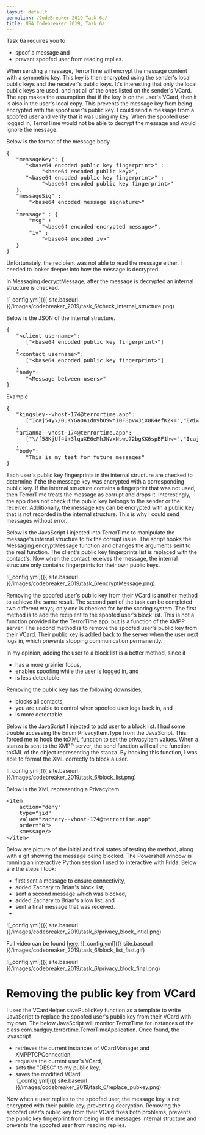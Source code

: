 ```yaml
---
layout: default
permalink: /CodeBreaker-2019-Task-6a/
title: NSA Codebreaker 2019, Task 6a
---
```


Task 6a requires you to<br>
- spoof a message and<br>
- prevent spoofed user from reading replies.<br>

When sending a message, TerrorTime will encrypt the message content with a symmetric key. This key is then encrypted using the sender's local public keys and the receiver's public keys. It's interesting that only the local public keys are used, and not all of the ones listed on the sender's VCard. The app makes the assumption that if the key is on the user's VCard, then it is also in the user's local copy. This prevents the message key from being encrypted with the spoof user's public key. I could send a message from a spoofed user and verify that it was using my key. When the spoofed user logged in, TerrorTime would not be able to decrypt the message and would ignore the message. 

Below is the format of the message body. 
<pre>
{ 
   "messageKey": { 
      "&lt;base64 encoded public key fingerprint&gt;" : 
           "&lt;base64 encoded public key&gt;",
      "&lt;base64 encoded public key fingerprint&gt;" : 
           "&lt;base64 encoded public key fingerprint&gt;"
   }, 
   "messageSig" : 
       "&lt;base64 encoded message signature&gt;"
   ,
   "message" : { 
       "msg" : 
           "&lt;base64 encoded encrypted message&gt;", 
       "iv" : 
           "&lt;base64 encoded iv&gt;"
   }
}
</pre>

Unfortunately, the recipient was not able to read the message either. I needed to looker deeper into how the message is decrypted. 

In Messaging.decryptMessage, after the message is decrypted an internal structure is checked. 

![_config.yml]({{ site.baseurl }}/images/codebreaker_2019/task_6/check_internal_structure.png)

Below is the JSON of the internal structure. 
<pre>
{
   "&lt;client username&gt;":
      ["&lt;base64 encoded public key fingerprint&gt;"]
   ,
   "&lt;contact username&gt;":
      ["&lt;base64 encoded public key fingerprint&gt;"]
   ,
   "body":
      "&lt;Message between users&gt;"
}
</pre>

Example
<pre>
{
   "kingsley--vhost-174@terrortime.app":
      ["Icaj54y\/0uKYGaOA1dn9bO9whI0F8pvwJiX0K4efK2k=","EWiwDLmEZnoMQsivUpWpmoo55z1VEbQVHXkLD9msnW0="]
   ,
   "arianna--vhost-174@terrortime.app":
      ["\/f58KjUf4i+3lquXE6eMhJNVxNswU72bgKK6spBF1hw=","Icaj54y\/0uKYGaOA1dn9bO9whI0F8pvwJiX0K4efK2k=","EWiwDLmEZnoMQsivUpWpmoo55z1VEbQVHXkLD9msnW0="]
   ,
   "body":
      "This is my test for future messages"
}
</pre>


Each user's public key fingerprints in the internal structure are checked to determine if the the message key was encrypted with a corresponding public key. If the internal structure contains a fingerprint that was not used, then TerrorTime treats the message as corrupt and drops it. Interestingly, the app does not check if the public key belongs to the sender or the receiver. Additionally, the message key can be encrypted with a public key that is not recorded in the internal structure. This is why I could send messages without error. 

Below is the JavaScript I injected into TerrorTime to manipulate the message's internal structure to fix the corrupt issue. The script hooks the Messaging.encryptMessage function and changes the arguments sent to the real function. The client's public key fingerprints list is replaced with the contact's. Now when the contact receives the message, the internal structure only contains fingerprints for their own public keys.

![_config.yml]({{ site.baseurl }}/images/codebreaker_2019/task_6/encryptMessage.png)

Removing the spoofed user's public key from their VCard is another method to achieve the same result. The second part of the task can be completed two different ways; only one is checked for by the scoring system. The first method is to add the recipient to the spoofed user's block list. This is not a function provided by the TerrorTime app, but is a function of the XMPP server. The second method is to remove the spoofed user's public key from their VCard. Their public key is added back to the server when the user next logs in, which prevents stopping communication permanently. 

In my opinion, adding the user to a block list is a better method, since it<br>
- has a more grainier focus,<br>
- enables spoofing while the user is logged in, and<br>
- is less detectable.<br>

Removing the public key has the following downsides,<br>
- blocks all contacts,<br>
- you are unable to control when spoofed user logs back in, and<br>
- is more detectable.<br>

Below is the JavaScript I injected to add user to a block list. I had some trouble accessing the Enum PrivacyItem.Type from the JavaScript. This forced me to hook the toXML function to set the privacyItem values. When a stanza is sent to the XMPP server, the send function will call the function toXML of the object representing the stanza. By hooking this function, I was able to format the XML correctly to block a user. 

![_config.yml]({{ site.baseurl }}/images/codebreaker_2019/task_6/block_list.png)

Below is the XML representing a PrivacyItem. <br>
<pre>
&lt;item
	action="deny" 
	type="jid" 
	value="zachary--vhost-174@terrortime.app" 
	order="0"&gt;
	&lt;message/&gt;
&lt;/item&gt;
</pre>

Below are picture of the initial and final states of testing the method, along with a gif showing the message being blocked. The Powershell window is running an interactive Python session I used to interactive with Frida. Below are the steps I took:
- first sent a message to ensure connectivity,<br>
- added Zachary to Brian's block list,<br>
- sent a second message which was blocked,<br>
- added Zachary to Brian's allow list, and<br>
- sent a final message that was received.<br>
- 
![_config.yml]({{ site.baseurl }}/images/codebreaker_2019/task_6/privacy_block_intial.png)

Full video can be found [here](https://youtu.be/nEI1I4CRf0g). 
![_config.yml]({{ site.baseurl }}/images/codebreaker_2019/task_6/block_list_fast.gif)


![_config.yml]({{ site.baseurl }}/images/codebreaker_2019/task_6/privacy_block_final.png)

# Removing the public key from VCard #
I used the VCardHelper.savePublicKey function as a template to write JavaScript to replace the spoofed user's public key from their VCard with my own. The below JavaScript will monitor TerrorTime for instances of the class com.badguy.terrortime.TerrorTimeApplication. Once found, the javascript<br>
- retrieves the current instances of VCardManager and XMPPTCPConnection,<br>
- requests the current user's VCard,<br>
- sets the "DESC" to my public key,<br>
- saves the modified VCard.<br>
![_config.yml]({{ site.baseurl }}/images/codebreaker_2019/task_6/replace_pubkey.png)

Now when a user replies to the spoofed user, the message key is not encrypted with their public key; preventing decryption. Removing the spoofed user's public key from their VCard fixes both problems, prevents the public key fingerprint from being in the messages internal structure and prevents the spoofed user from reading replies. 